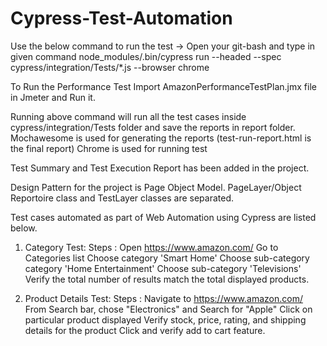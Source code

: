 # Cypress-Test-Automation

Use the below command to run the test ->
Open your git-bash and type in given command
node_modules/.bin/cypress run --headed --spec cypress/integration/Tests/*.js --browser chrome

To Run the Performance Test Import AmazonPerformanceTestPlan.jmx file in Jmeter and Run it.

Running above command will run all the test cases inside cypress/integration/Tests folder and save the reports in report folder.
Mochawesome is used for generating the reports (test-run-report.html is the final report)
Chrome is used for running test

Test Summary and Test Execution Report has been added in the project.

Design Pattern for the project is Page Object Model. PageLayer/Object Reportoire class and TestLayer classes are separated.

Test cases automated as part of Web Automation using Cypress are listed below.

1. Category Test:
 Steps : 
  Open https://www.amazon.com/
  Go to Categories list
  Choose category 'Smart Home'
  Choose sub-category category 'Home Entertainment'
  Choose sub-category 'Televisions'
  Verify the total number of results match the total displayed products.
   
2. Product Details Test:
 Steps : 
  Navigate to https://www.amazon.com/
  From Search bar, chose "Electronics" and Search for "Apple"
  Click on particular product displayed
  Verify stock, price, rating, and shipping details for the product
  Click and verify add to cart feature.
  
  
   
  
